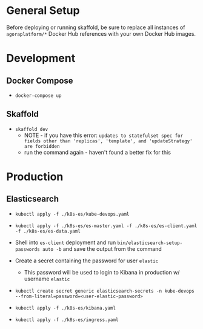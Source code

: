 # General Setup

Before deploying or running skaffold, be sure to replace all instances of `agoraplatform/*`
Docker Hub references with your own Docker Hub images.

# Development

## Docker Compose

- `docker-compose up`

## Skaffold

- `skaffold dev`
  - NOTE - if you have this error: `updates to statefulset spec for fields other than 'replicas', 'template', and 'updateStrategy' are forbidden`
  - run the command again - haven't found a better fix for this

# Production

## Elasticsearch

- `kubectl apply -f ./k8s-es/kube-devops.yaml`

- `kubectl apply -f ./k8s-es/es-master.yaml -f ./k8s-es/es-client.yaml -f ./k8s-es/es-data.yaml`

- Shell into `es-client` deployment and run `bin/elasticsearch-setup-passwords auto -b` and save the output from the command

- Create a secret containing the password for user `elastic`

  - This password will be used to login to Kibana in production w/ username `elastic`

- `kubectl create secret generic elasticsearch-secrets -n kube-devops --from-literal=password=<user-elastic-password>`

- `kubectl apply -f ./k8s-es/kibana.yaml`

- `kubectl apply -f ./k8s-es/ingress.yaml`
